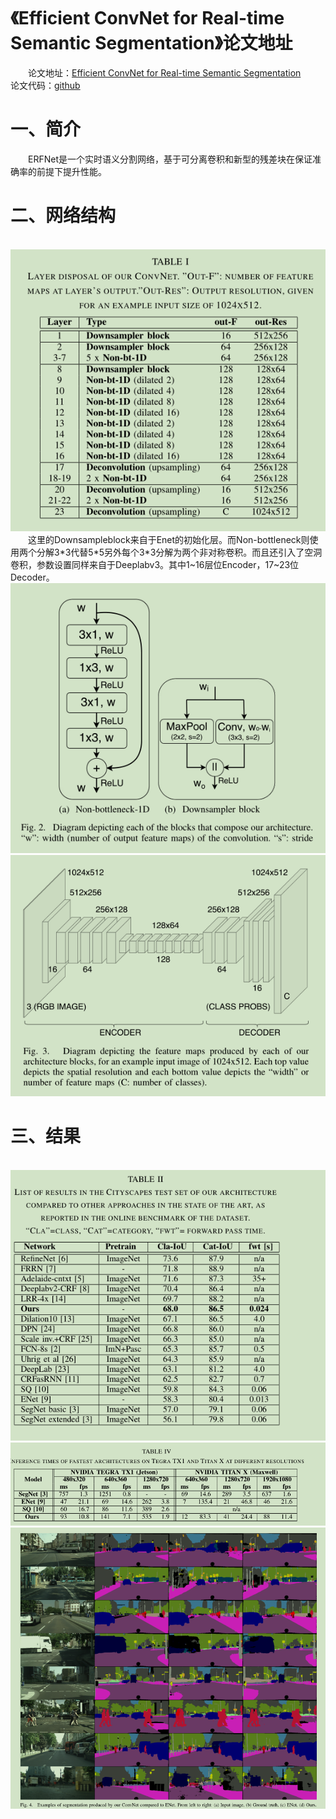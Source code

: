 # 《Efficient ConvNet for Real-time Semantic Segmentation》论文地址
&emsp;&emsp;论文地址：[Efficient ConvNet for Real-time Semantic Segmentation](http://www.robesafe.uah.es/personal/eduardo.romera/pdfs/Romera17iv.pdf)
&emsp;&emsp;论文代码：[github](https://github.com/Eromera/erfnet_pytorch)

# 一、简介
&emsp;&emsp;ERFNet是一个实时语义分割网络，基于可分离卷积和新型的残差块在保证准确率的前提下提升性能。

# 二、网络结构
&emsp;&emsp;
![](imgs/ERFnet.png)
&emsp;&emsp;这里的Downsampleblock来自于Enet的初始化层。而Non-bottleneck则使用两个分解3\*3代替5\*5另外每个3\*3分解为两个非对称卷积。而且还引入了空洞卷积，参数设置同样来自于Deeplabv3。其中1~16层位Encoder，17~23位Decoder。
![](imgs/block.png)
![](imgs/feature.png)

# 三、结果
&emsp;&emsp;
![](imgs/res.png)
![](imgs/fps.png)
![](imgs/img.png)